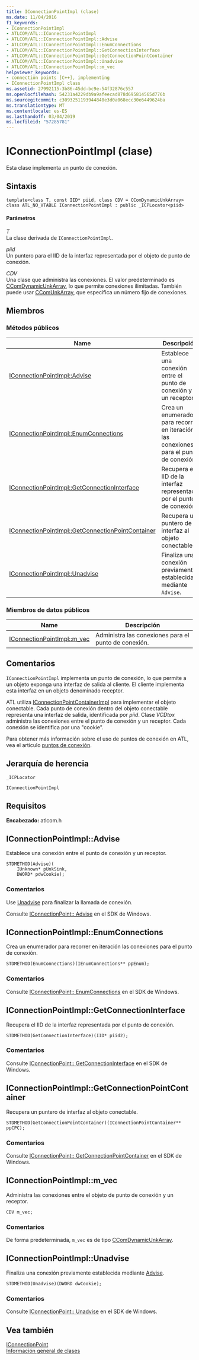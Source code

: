 ```yaml
---
title: IConnectionPointImpl (clase)
ms.date: 11/04/2016
f1_keywords:
- IConnectionPointImpl
- ATLCOM/ATL::IConnectionPointImpl
- ATLCOM/ATL::IConnectionPointImpl::Advise
- ATLCOM/ATL::IConnectionPointImpl::EnumConnections
- ATLCOM/ATL::IConnectionPointImpl::GetConnectionInterface
- ATLCOM/ATL::IConnectionPointImpl::GetConnectionPointContainer
- ATLCOM/ATL::IConnectionPointImpl::Unadvise
- ATLCOM/ATL::IConnectionPointImpl::m_vec
helpviewer_keywords:
- connection points [C++], implementing
- IConnectionPointImpl class
ms.assetid: 27992115-3b86-45dd-bc9e-54f32876c557
ms.openlocfilehash: 54231a4229db9a9afeecad878d695814565d776b
ms.sourcegitcommit: c3093251193944840e3d0a068ecc30e6449624ba
ms.translationtype: MT
ms.contentlocale: es-ES
ms.lasthandoff: 03/04/2019
ms.locfileid: "57285781"
---
```

# <a name="iconnectionpointimpl-class"></a>IConnectionPointImpl (clase)

Esta clase implementa un punto de conexión.

## <a name="syntax"></a>Sintaxis

```
template<class T, const IID* piid, class CDV = CComDynamicUnkArray>
class ATL_NO_VTABLE IConnectionPointImpl : public _ICPLocator<piid>
```

#### <a name="parameters"></a>Parámetros

*T*<br/>
La clase derivada de `IConnectionPointImpl`.

*piid*<br/>
Un puntero para el IID de la interfaz representada por el objeto de punto de conexión.

*CDV*<br/>
Una clase que administra las conexiones. El valor predeterminado es [CComDynamicUnkArray](../../atl/reference/ccomdynamicunkarray-class.md), lo que permite conexiones ilimitadas. También puede usar [CComUnkArray](../../atl/reference/ccomunkarray-class.md), que especifica un número fijo de conexiones.

## <a name="members"></a>Miembros

### <a name="public-methods"></a>Métodos públicos

|Name|Descripción|
|----------|-----------------|
|[IConnectionPointImpl::Advise](#advise)|Establece una conexión entre el punto de conexión y un receptor.|
|[IConnectionPointImpl::EnumConnections](#enumconnections)|Crea un enumerador para recorrer en iteración las conexiones para el punto de conexión.|
|[IConnectionPointImpl::GetConnectionInterface](#getconnectioninterface)|Recupera el IID de la interfaz representada por el punto de conexión.|
|[IConnectionPointImpl::GetConnectionPointContainer](#getconnectionpointcontainer)|Recupera un puntero de interfaz al objeto conectable.|
|[IConnectionPointImpl::Unadvise](#unadvise)|Finaliza una conexión previamente establecida mediante `Advise`.|

### <a name="public-data-members"></a>Miembros de datos públicos

|Name|Descripción|
|----------|-----------------|
|[IConnectionPointImpl::m_vec](#m_vec)|Administra las conexiones para el punto de conexión.|

## <a name="remarks"></a>Comentarios

`IConnectionPointImpl` implementa un punto de conexión, lo que permite a un objeto exponga una interfaz de salida al cliente. El cliente implementa esta interfaz en un objeto denominado receptor.

ATL utiliza [IConnectionPointContainerImpl](../../atl/reference/iconnectionpointcontainerimpl-class.md) para implementar el objeto conectable. Cada punto de conexión dentro del objeto conectable representa una interfaz de salida, identificada por *piid*. Clase *VCDtox* administra las conexiones entre el punto de conexión y un receptor. Cada conexión se identifica por una "cookie".

Para obtener más información sobre el uso de puntos de conexión en ATL, vea el artículo [puntos de conexión](../../atl/atl-connection-points.md).

## <a name="inheritance-hierarchy"></a>Jerarquía de herencia

`_ICPLocator`

`IConnectionPointImpl`

## <a name="requirements"></a>Requisitos

**Encabezado:** atlcom.h

##  <a name="advise"></a>  IConnectionPointImpl::Advise

Establece una conexión entre el punto de conexión y un receptor.

```
STDMETHOD(Advise)(
    IUnknown* pUnkSink,
    DWORD* pdwCookie);
```

### <a name="remarks"></a>Comentarios

Use [Unadvise](#unadvise) para finalizar la llamada de conexión.

Consulte [IConnectionPoint:: Advise](/windows/desktop/api/ocidl/nf-ocidl-iconnectionpoint-advise) en el SDK de Windows.

##  <a name="enumconnections"></a>  IConnectionPointImpl::EnumConnections

Crea un enumerador para recorrer en iteración las conexiones para el punto de conexión.

```
STDMETHOD(EnumConnections)(IEnumConnections** ppEnum);
```

### <a name="remarks"></a>Comentarios

Consulte [IConnectionPoint:: EnumConnections](/windows/desktop/api/ocidl/nf-ocidl-iconnectionpoint-enumconnections) en el SDK de Windows.

##  <a name="getconnectioninterface"></a>  IConnectionPointImpl::GetConnectionInterface

Recupera el IID de la interfaz representada por el punto de conexión.

```
STDMETHOD(GetConnectionInterface)(IID* piid2);
```

### <a name="remarks"></a>Comentarios

Consulte [IConnectionPoint:: GetConnectionInterface](/windows/desktop/api/ocidl/nf-ocidl-iconnectionpoint-getconnectioninterface) en el SDK de Windows.

##  <a name="getconnectionpointcontainer"></a>  IConnectionPointImpl::GetConnectionPointContainer

Recupera un puntero de interfaz al objeto conectable.

```
STDMETHOD(GetConnectionPointContainer)(IConnectionPointContainer** ppCPC);
```

### <a name="remarks"></a>Comentarios

Consulte [IConnectionPoint:: GetConnectionPointContainer](/windows/desktop/api/ocidl/nf-ocidl-iconnectionpoint-getconnectionpointcontainer) en el SDK de Windows.

##  <a name="m_vec"></a>  IConnectionPointImpl::m_vec

Administra las conexiones entre el objeto de punto de conexión y un receptor.

```
CDV m_vec;
```

### <a name="remarks"></a>Comentarios

De forma predeterminada, `m_vec` es de tipo [CComDynamicUnkArray](../../atl/reference/ccomdynamicunkarray-class.md).

##  <a name="unadvise"></a>  IConnectionPointImpl::Unadvise

Finaliza una conexión previamente establecida mediante [Advise](#advise).

```
STDMETHOD(Unadvise)(DWORD dwCookie);
```

### <a name="remarks"></a>Comentarios

Consulte [IConnectionPoint:: Unadvise](/windows/desktop/api/ocidl/nf-ocidl-iconnectionpoint-unadvise) en el SDK de Windows.

## <a name="see-also"></a>Vea también

[IConnectionPoint](/windows/desktop/api/ocidl/nn-ocidl-iconnectionpoint)<br/>
[Información general de clases](../../atl/atl-class-overview.md)
